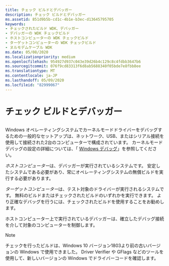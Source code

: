 ```yaml
---
title: チェック ビルドとデバッガー
description: チェック ビルドとデバッガー
ms.assetid: 851d9b5b-cd1c-4b1e-b3ec-d13645795705
keywords:
- チェックされたビルド WDK、デバッガー
- デバッガーの WDK チェックビルド
- ホストコンピューターの WDK チェックビルド
- ターゲットコンピューターの WDK チェックビルド
- ヌルモデムケーブル WDK
ms.date: 05/08/2020
ms.localizationpriority: medium
ms.openlocfilehash: 954927d937c043e39d26b4c129c8c4fdbb3647b6
ms.sourcegitcommit: 076f9cd83313f6d8ab5688340f05bde7e8fbb8ee
ms.translationtype: MT
ms.contentlocale: ja-JP
ms.lasthandoff: 05/09/2020
ms.locfileid: "82999067"
---
```

# <a name="the-checked-build-and-the-debugger"></a>チェック ビルドとデバッガー

## <span id="ddk_the_checked_build_and_the_debugger_tools"></span><span id="DDK_THE_CHECKED_BUILD_AND_THE_DEBUGGER_TOOLS"></span>

Windows オペレーティングシステムでカーネルモードドライバーをデバッグするための一般的なセットアップは、ネットワーク、USB、またはシリアル接続を使用して接続された2台のコンピューターで構成されています。 カーネルモードデバッグの設定の詳細については、「 [Windows デバッグ](https://docs.microsoft.com/windows-hardware/drivers/debugger/index)」を参照してください。

*ホストコンピューター*は、デバッガーが実行されているシステムです。 安定したシステムである必要があり、常にオペレーティングシステムの無償ビルドを実行する必要があります。

*ターゲットコンピューター*は、テスト対象のドライバーが実行されるシステムです。 無料のビルドまたはチェックされたビルドのいずれかを実行できます。 より正確なデバッグを行うには、チェックされたビルドを使用することをお勧めします。

ホストコンピューター上で実行されているデバッガーは、確立したデバッグ接続を介して対象のコンピューターを制御します。

> [!NOTE]
> チェックを行ったビルドは、Windows 10 バージョン1803より前の古いバージョンの Windows で使用できました。
> Driver Verifier や GFlags などのツールを使用して、新しいバージョンの Windows でドライバーコードを確認します。
